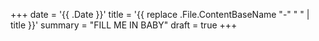 +++
date = '{{ .Date }}'
title = '{{ replace .File.ContentBaseName "-" " " | title }}'
summary = "FILL ME IN BABY"
draft = true
+++
